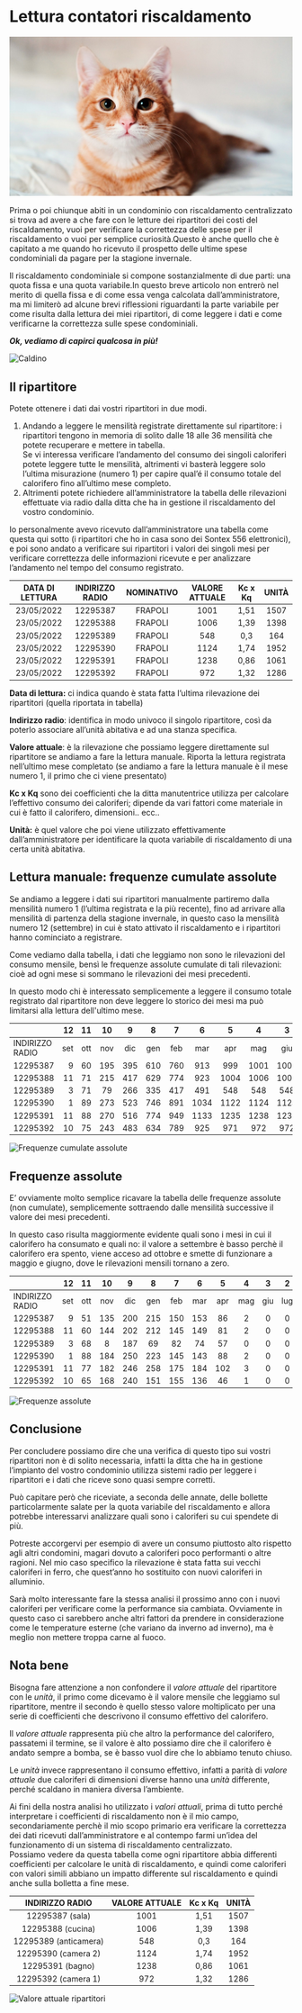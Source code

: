 # Lettura contatori riscaldamento
![Meow](grafici/cat.jpg)

Prima o poi chiunque abiti in un condominio con riscaldamento centralizzato si trova ad avere a che fare con le letture dei ripartitori dei costi del riscaldamento, vuoi per verificare la correttezza delle spese per il riscaldamento o vuoi per semplice curiosità.Questo è anche quello che è capitato a me quando ho ricevuto il prospetto delle ultime spese condominiali da pagare per la stagione invernale.  

Il riscaldamento condominiale si compone sostanzialmente di due parti: una quota fissa e una quota variabile.In questo breve articolo non entrerò nel merito di quella fissa e di come essa venga calcolata dall’amministratore, ma mi limiterò ad alcune brevi riflessioni riguardanti la parte variabile per come risulta dalla lettura dei miei ripartitori, di come leggere i dati e come verificarne la correttezza sulle spese condominiali.

***Ok, vediamo di capirci qualcosa in più!***

![Caldino](https://media.giphy.com/media/TBPc1WnCgjdXq/giphy.gif)

## Il ripartitore
Potete ottenere i dati dai vostri ripartitori in due modi.

1.  Andando a leggere le mensilità registrate direttamente sul ripartitore: i ripartitori tengono in memoria di solito dalle 18 alle 36 mensilità che potete recuperare e mettere in tabella.  
Se vi interessa verificare l’andamento del consumo dei singoli caloriferi potete leggere tutte le mensilità, altrimenti vi basterà leggere solo l’ultima misurazione (numero 1) per capire qual’é il consumo totale del calorifero fino all’ultimo mese completo.
2.  Altrimenti potete richiedere all’amministratore la tabella delle rilevazioni effettuate via radio dalla ditta che ha in gestione il riscaldamento del vostro condominio.  

Io personalmente avevo ricevuto dall’amministratore una tabella come questa qui sotto (i ripartitori che ho in casa sono dei Sontex 556 elettronici), e poi sono andato a verificare sui ripartitori i valori dei singoli mesi per verificare correttezza delle informazioni ricevute e per analizzare l’andamento nel tempo del consumo registrato.

| DATA DI LETTURA | INDIRIZZO RADIO | NOMINATIVO | VALORE ATTUALE | Kc x Kq | UNITÀ |
|:---------------:|:---------------:|:----------:|:--------------:|:-------:|:-----:|
|    23/05/2022   |     12295387    |   FRAPOLI  |      1001      |   1,51  |  1507 |
|    23/05/2022   |     12295388    |   FRAPOLI  |      1006      |   1,39  |  1398 |
|    23/05/2022   |     12295389    |   FRAPOLI  |       548      |   0,3   |  164  |
|    23/05/2022   |     12295390    |   FRAPOLI  |      1124      |   1,74  |  1952 |
|    23/05/2022   |     12295391    |   FRAPOLI  |      1238      |   0,86  |  1061 |
|    23/05/2022   |     12295392    |   FRAPOLI  |       972      |   1,32  |  1286 |

**Data di lettura:** ci indica quando è stata fatta l’ultima rilevazione dei ripartitori (quella riportata in tabella) 

**Indirizzo radio**: identifica in modo univoco il singolo ripartitore, così da poterlo associare all’unità abitativa e ad una stanza specifica.  

**Valore attuale**: è la rilevazione che possiamo leggere direttamente sul ripartitore se andiamo a fare la lettura manuale. Riporta la lettura registrata nell’ultimo mese completato (se andiamo a fare la lettura manuale è il mese numero 1, il primo che ci viene presentato)

**Kc x Kq** sono dei coefficienti che la ditta manutentrice utilizza per calcolare l’effettivo consumo dei caloriferi; dipende da vari fattori come materiale in cui è fatto il calorifero, dimensioni.. ecc..

**Unità:** è quel valore che poi viene utilizzato effettivamente dall’amministratore per identificare la quota variabile di riscaldamento di una certa unità abitativa.

## Lettura manuale: frequenze cumulate assolute
Se andiamo a leggere i dati sui ripartitori manualmente partiremo dalla mensilità numero 1 (l’ultima registrata e la più recente), fino ad arrivare alla mensilità di partenza della stagione invernale, in questo caso la mensilità numero 12 (settembre) in cui è stato attivato il riscaldamento e i ripartitori hanno cominciato a registrare.

Come vediamo dalla tabella, i dati che leggiamo non sono le rilevazioni del consumo mensile, bensì le frequenze assolute cumulate di tali rilevazioni: cioè ad ogni mese si sommano le rilevazioni dei mesi precedenti.

In questo modo chi è interessato semplicemente a leggere il consumo totale registrato dal ripartitore non deve leggere lo storico dei mesi ma può limitarsi alla lettura dell'ultimo mese.

|                 |  12 |  11 |  10 |  9  |  8  |  7  |   6  |   5  |   4  |   3  |   2  |   1  |
|-----------------|----:|:---:|:---:|:---:|:---:|:---:|:----:|:----:|:----:|:----:|:----:|:----:|
| INDIRIZZO RADIO | set | ott | nov | dic | gen | feb |  mar |  apr |  mag |  giu |  lug |  ago |
|     12295387    |  9  |  60 | 195 | 395 | 610 | 760 |  913 |  999 | 1001 | 1001 | 1001 | 1001 |
|     12295388    |  11 |  71 | 215 | 417 | 629 | 774 |  923 | 1004 | 1006 | 1006 | 1006 | 1006 |
|     12295389    |  3  |  71 |  79 | 266 | 335 | 417 |  491 |  548 |  548 |  548 |  548 |  548 |
|     12295390    |  1  |  89 | 273 | 523 | 746 | 891 | 1034 | 1122 | 1124 | 1124 | 1124 | 1124 |
|     12295391    |  11 |  88 | 270 | 516 | 774 | 949 | 1133 | 1235 | 1238 | 1238 | 1238 | 1238 |
|     12295392    |  10 |  75 | 243 | 483 | 634 | 789 |  925 |  971 |  972 |  972 |  972 |  972 |

![Frequenze cumulate assolute](grafici/Consumo_unità_ripartitori_appartamento_(frequenze_cumulate_assolute).svg)

## Frequenze assolute
E’ ovviamente molto semplice ricavare la tabella delle frequenze assolute (non cumulate), semplicemente sottraendo dalle mensilità successive il valore dei mesi precedenti.

In questo caso risulta maggiormente evidente quali sono i mesi in cui il calorifero ha consumato e quali no: il valore a settembre è basso perchè il calorifero era spento, viene acceso ad ottobre e smette di funzionare a maggio e giugno, dove le rilevazioni mensili tornano a zero.

|                 |  12 |  11 |  10 |  9  |  8  |  7  |  6  |  5  |  4  |  3  |  2  |  1  |
|-----------------|----:|:---:|:---:|:---:|:---:|:---:|:---:|:---:|:---:|:---:|:---:|:---:|
| INDIRIZZO RADIO | set | ott | nov | dic | gen | feb | mar | apr | mag | giu | lug | ago |
|     12295387    |  9  |  51 | 135 | 200 | 215 | 150 | 153 |  86 |  2  |  0  |  0  |  0  |
|     12295388    |  11 |  60 | 144 | 202 | 212 | 145 | 149 |  81 |  2  |  0  |  0  |  0  |
|     12295389    |  3  |  68 |  8  | 187 |  69 |  82 |  74 |  57 |  0  |  0  |  0  |  0  |
|     12295390    |  1  |  88 | 184 | 250 | 223 | 145 | 143 |  88 |  2  |  0  |  0  |  0  |
|     12295391    |  11 |  77 | 182 | 246 | 258 | 175 | 184 | 102 |  3  |  0  |  0  |  0  |
|     12295392    |  10 |  65 | 168 | 240 | 151 | 155 | 136 |  46 |  1  |  0  |  0  |  0  |

![Frequenze assolute](grafici/Consumo_unità_ripartitori_appartamento_(frequenze_assolute).svg)

## Conclusione
Per concludere possiamo dire che una verifica di questo tipo sui vostri ripartitori non è di solito necessaria, infatti la ditta che ha in gestione l’impianto del vostro condominio utilizza sistemi radio per leggere i ripartitori e i dati che riceve sono quasi sempre corretti.

Può capitare però che riceviate, a seconda delle annate, delle bollette particolarmente salate per la quota variabile del riscaldamento e allora potrebbe interessarvi analizzare quali sono i caloriferi su cui spendete di più.

Potreste accorgervi per esempio di avere un consumo piuttosto alto rispetto agli altri condomini, magari dovuto a caloriferi poco performanti o altre ragioni. Nel mio caso specifico la rilevazione è stata fatta sui vecchi caloriferi in ferro, che quest’anno ho sostituito con nuovi caloriferi in alluminio.

Sarà molto interessante fare la stessa analisi il prossimo anno con i nuovi caloriferi per verificare come la performance sia cambiata. Ovviamente in questo caso ci sarebbero anche altri fattori da prendere in considerazione come le temperature esterne (che variano da inverno ad inverno), ma è meglio non mettere troppa carne al fuoco.

## Nota bene
Bisogna fare attenzione a non confondere il _valore attuale_ del ripartitore con le _unità_, il primo come dicevamo è il valore mensile che leggiamo sul ripartitore, mentre il secondo è quello stesso valore moltiplicato per una serie di coefficienti che descrivono il consumo effettivo del calorifero.

Il _valore attuale_ rappresenta più che altro la performance del calorifero, passatemi il termine, se il valore è alto possiamo dire che il calorifero è andato sempre a bomba, se è basso vuol dire che lo abbiamo tenuto chiuso.

Le _unità_ invece rappresentano il consumo effettivo, infatti a parità di _valore attuale_ due caloriferi di dimensioni diverse hanno una _unità_ differente, perché scaldano in maniera diversa l’ambiente.  

Ai fini della nostra analisi ho utilizzato i _valori attuali_, prima di tutto perché interpretare i coefficienti di riscaldamento non è il mio campo, secondariamente perchè il mio scopo primario era verificare la correttezza dei dati ricevuti dall’amministratore e al contempo farmi un’idea del funzionamento di un sistema di riscaldamento centralizzato.  
Possiamo vedere da questa tabella come ogni ripartitore abbia differenti coefficienti per calcolare le unità di riscaldamento, e quindi come caloriferi con valori simili abbiano un impatto differente sul riscaldamento e quindi anche sulla bolletta a fine mese.

|    INDIRIZZO RADIO    | VALORE ATTUALE | Kc x Kq | UNITÀ |
|:---------------------:|:--------------:|:-------:|:-----:|
|    12295387 (sala)    |      1001      |   1,51  |  1507 |
|   12295388 (cucina)   |      1006      |   1,39  |  1398 |
| 12295389 (anticamera) |       548      |   0,3   |  164  |
|  12295390 (camera 2)  |      1124      |   1,74  |  1952 |
|    12295391 (bagno)   |      1238      |   0,86  |  1061 |
|  12295392 (camera 1)  |       972      |   1,32  |  1286 |

![Valore attuale ripartitori](grafici/Unità_valore_attuale_ripartitori.svg)